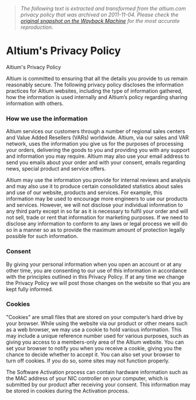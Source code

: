 > *The following text is extracted and transformed from the altium.com privacy policy that was archived on 2011-11-04. Please check the [original snapshot on the Wayback Machine](https://web.archive.org/web/20111104084651id_/http%3A//altium.com/en/altiumsprivacypolicy.cfm) for the most accurate reproduction.*

# Altium's Privacy Policy

Altium's Privacy Policy 

Altium is committed to ensuring that all the details you provide to us remain reasonably secure. The following privacy policy discloses the information practices for Altium websites, including the type of information gathered, how the information is used internally and Altium’s policy regarding sharing information with others.

### How we use the information

Altium services our customers through a number of regional sales centers and Value Added Resellers (VARs) worldwide. Altium, via our sales and VAR network, uses the information you give us for the purposes of processing your orders, delivering the goods to you and providing you with any support and information you may require. Altium may also use your email address to send you emails about your order and with your consent, emails regarding news, special product and service offers.

Altium may use the information you provide for internal reviews and analysis and may also use it to produce certain consolidated statistics about sales and use of our website, products and services. For example, this information may be used to encourage more engineers to use our products and services. However, we will not disclose your individual information to any third party except in so far as it is necessary to fulfil your order and will not sell, trade or rent that information for marketing purposes. If we need to disclose any information to conform to any laws or legal process we will do so in a manner so as to provide the maximum amount of protection legally possible for such information.

### Consent

By giving your personal information when you open an account or at any other time, you are consenting to our use of this information in accordance with the principles outlined in this Privacy Policy. If at any time we change the Privacy Policy we will post those changes on the website so that you are kept fully informed.

### Cookies

"Cookies" are small files that are stored on your computer’s hard drive by your browser. While using the website via our product or other means such as a web browser, we may use a cookie to hold various information. This may include a unique reference number used for various purposes, such as giving you access to a members-only area of the Altium website. You can set your browser to notify you when you receive a cookie, giving you the chance to decide whether to accept it. You can also set your browser to turn off cookies. If you do so, some sites may not function properly.

The Software Activation process can contain hardware information such as the MAC address of your NIC controller on your computer, which is submitted by our product after receiving your consent. This information may be stored in cookies during the Activation process.
